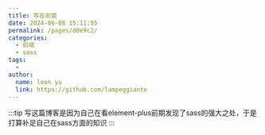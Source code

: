 ```yaml
---
title: 写在前面
date: 2024-06-08 15:11:55
permalink: /pages/d0e9c2/
categories:
  - 前端
  - sass
tags:
  - 
author: 
  name: leon yu
  link: https://github.com/lampeggiante
---
```


:::tip
写这篇博客是因为自己在看element-plus前期发现了sass的强大之处，于是打算补足自己在sass方面的知识
:::

